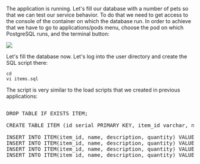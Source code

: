 
The application is running. Let's fill our database with a number of
pets so that we can test our service behavior. To do that we need to get
access to the console of the container on which the database run. In
order to achieve that we have to go to applications/pods menu, choose
the pod on which PostgreSQL runs, and the terminal button:

![](https://github.com/athertahir/katacoda-scenarios/raw/master/cloud-development-with-wildfly/cloud-development-with-wildfly-chapter-07/images/fcd77f2f-5f0e-429c-9ded-ea9bffc4797c.png)

Let's fill the database now. Let's log into the user directory and
create the SQL script there:


```
cd
vi items.sql
```

The script is very similar to the load scripts that we created in
previous applications:


<pre class="file" data-target="clipboard">

DROP TABLE IF EXISTS ITEM;

CREATE TABLE ITEM (id serial PRIMARY KEY, item_id varchar, name varchar, description varchar, quantity smallint);

INSERT INTO ITEM(item_id, name, description, quantity) VALUES ('dbf67f4d-f1c9-4fd4-96a8-65ee1a22b9ff',  'turtle', 'Slow friendly reptile. Let your busy self see how it spends 100 years of his life laying on sand and swimming.', 5);
INSERT INTO ITEM(item_id, name, description, quantity) VALUES ('fc7ee3ea-8f82-4144-bcc8-9a71f4d871bd', 'hamster', 'Energetic rodent - great as a first pet. Will be your only inmate that takes his fitness training serviously.', 10);
INSERT INTO ITEM(item_id, name, description, quantity) VALUES ('725dfad2-0b4d-455c-9385-b46c9f356e9b','goldfish', 'With its beauty it will be the decoration of you aquarium. Likes gourmet fish feed and postmodern poetry.', 3);
INSERT INTO ITEM(item_id, name, description, quantity) VALUES ('a2aa1ca7-add8-4aae-b361-b7f92d82c3f5', 'lion', 'Loves playing the tag and cuddling with other animals and people.', 9);
</pre>